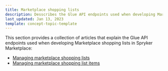 ```yaml
---
title: Marketplace shopping lists
description: Desscribes the Glue API endpoints used when developing Marketplace shopping lists in Spryker Marketplace
last_updated: Jan 13, 2023
template: concept-topic-template
---
```


This section provides a collection of articles that explain the Glue API endpoints used when developing Marketplace shopping lists in Spryker Marketplace:
* [Managing marketplace shopping lists](/docs/marketplace/dev/glue-api-guides/{{page.version}}/shopping-lists/managing-shopping-lists.html)
* [Managing marketplace shopping list items](/docs/marketplace/dev/glue-api-guides/{{page.version}}/shopping-lists/managing-shopping-list-items.html)

